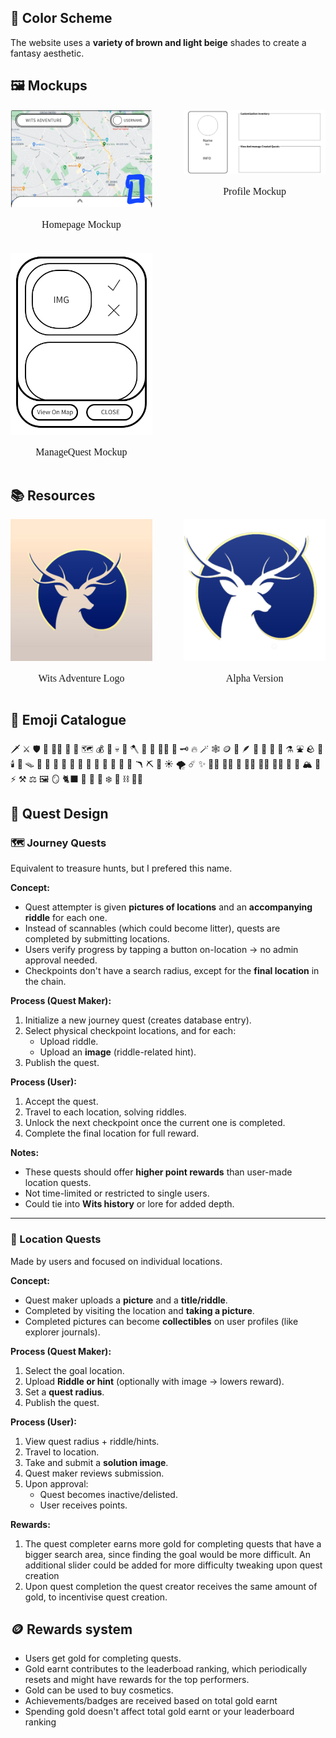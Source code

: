 ## 🎨 Color Scheme

The website uses a **variety of brown and light beige** shades to create a fantasy aesthetic.

## 🖼 Mockups

<div style="display: flex; flex-wrap: wrap; gap: 20px; justify-content: space-between;">

  <div style="text-align: center; flex: 0 0 45%;">
    <img src="assets/Home.png" alt="Homepage Mockup" width="300">
    <p style="font-family: 'Cinzel Decorative', serif; font-size: 1rem;">
      Homepage Mockup
    </p>
  </div>

  <div style="text-align: center; flex: 0 0 45%;">
    <img src="assets/Profile.png" alt="Profile Mockup" width="300">
    <p style="font-family: 'Cinzel Decorative', serif; font-size: 1rem;">
      Profile Mockup
    </p>
  </div>

  <div style="text-align: center; flex: 0 0 45%;">
    <img src="assets/ManageQuest.png" alt="Profile Mockup" width="300">
    <p style="font-family: 'Cinzel Decorative', serif; font-size: 1rem;">
      ManageQuest Mockup
    </p>
  </div>

</div>

## 📚 Resources

<div style="display: flex; flex-wrap: wrap; gap: 20px; justify-content: space-between;">

  <div style="text-align: center; flex: 0 0 45%;">
    <img src="assets/LOGO_Final.jpg" alt="Homepage Mockup" width="300">
    <p style="font-family: 'Cinzel Decorative', serif; font-size: 1rem;">
      Wits Adventure Logo
    </p>
  </div>

  <div style="text-align: center; flex: 0 0 45%;">
    <img src="assets/LOGO_Alpha.png" alt="Profile Mockup" width="300">
    <p style="font-family: 'Cinzel Decorative', serif; font-size: 1rem;">
      Alpha Version
    </p>
  </div>

</div>

## 🧝 Emoji Catalogue
<div class="emoji-catalogue">
🗡️ ⚔️ 🛡️ 🐉 🧙‍♂️ 🏰 📜 🗺️ 💰 👑 💀 🧪 🪓 🏹 🧝 🧚‍♀️ 🔮 🗝️ 🔥 🪄 🕸️
🪙 🌟 🪶 🍄 🦄 🏺 🧟 ⚗️ ⛲ 🪨 🍷 🕯️ 📯 🪤 🧭 🔔 🧿 💎 🔱 🦅 🦇 🐺 🤴 👸 🤺 🦉 🪃 ⛏️
🌙 ☀️ 🌪️ ☄️ ✨ 🧜‍♀️ 🧞‍♂️ 🧌 🧝‍♀️ 🧛‍♂️ 🧚‍♂️ 🎇 🧺 🏔️ 🌲 ⚡  ⚒ ⚖️ 🖼  🪞 🐈‍⬛ 🐍 🐲 💫 ❄️ 🎁 ⛓️ 👩‍🎤 
</div>

## 🧭 Quest Design  

### 🗺️ Journey Quests  
Equivalent to treasure hunts, but I prefered this name. 

**Concept:**  
- Quest attempter is given **pictures of locations** and an **accompanying riddle** for each one.  
- Instead of scannables (which could become litter), quests are completed by submitting locations.  
- Users verify progress by tapping a button on-location → no admin approval needed.  
- Checkpoints don't have a search radius, except for the **final location** in the chain.  

**Process (Quest Maker):**  
1. Initialize a new journey quest (creates database entry).  
2. Select physical checkpoint locations, and for each:  
   - Upload riddle.
   - Upload an **image** (riddle-related hint).  
3. Publish the quest.  

**Process (User):**  
1. Accept the quest.  
2. Travel to each location, solving riddles.  
3. Unlock the next checkpoint once the current one is completed.  
4. Complete the final location for full reward.  

**Notes:**  
- These quests should offer **higher point rewards** than user-made location quests.  
- Not time-limited or restricted to single users.  
- Could tie into **Wits history** or lore for added depth.  

---

### 📍 Location Quests  
Made by users and focused on individual locations.  

**Concept:**  
- Quest maker uploads a **picture** and a **title/riddle**.  
- Completed by visiting the location and **taking a picture**.  
- Completed pictures can become **collectibles** on user profiles (like explorer journals).  

**Process (Quest Maker):**  
1. Select the goal location.  
2. Upload **Riddle or hint** (optionally with image → lowers reward).  
3. Set a **quest radius**.  
4. Publish the quest.  

**Process (User):**  
1. View quest radius + riddle/hints.  
2. Travel to location.  
3. Take and submit a **solution image**.  
4. Quest maker reviews submission.
5. Upon approval:  
   - Quest becomes inactive/delisted.  
   - User receives points. 

**Rewards:**
1. The quest completer earns more gold for completing quests that have a bigger search area, since finding the goal would be more difficult. An additional slider could be added for more difficulty tweaking upon quest creation
2. Upon quest completion the quest creator receives the same amount of gold, to incentivise quest creation.

## 🪙 Rewards system
- Users get gold for completing quests. 
- Gold earnt contributes to the leaderboad ranking, which periodically resets and might have rewards for the top performers. 
- Gold can be used to buy cosmetics. 
- Achievements/badges are received based on total gold earnt
- Spending gold doesn't affect total gold earnt or your leaderboard ranking

